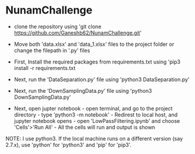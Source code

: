 # NunamChallenge

- clone the repository using 'git clone https://github.com/Ganeshb62/NunamChallenge.git'

- Move both 'data.xlsx' and 'data_1.xlsx' files to the project folder or change the filepath in '.py' files

- First, Install the required packages from requirements.txt using 'pip3 install -r requirements.txt

- Next, run the 'DataSeparation.py' file using 'python3 DataSeparation.py' 

- Next, run the 'DownSamplingData.py' file using 'python3 DownSamplingData.py'

- Next, open jupter notebook
        - open terminal, and go to the project directory
        - type 'python3 -m notebook'
        - Redirest to local host, and jupyter notebook opens
        - open 'LowPassFiltering.ipynb' and choose 'Cells'>'Run All'
        - All the cells will run and output is shown

NOTE: I use python3. If the local machine runs on a different version (say 2.7.x), use 'python' for 'python3' and 'pip' for 'pip3'.